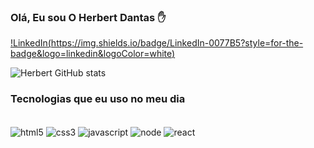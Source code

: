### Olá, Eu sou O Herbert Dantas ✋
[!LinkedIn(https://img.shields.io/badge/LinkedIn-0077B5?style=for-the-badge&logo=linkedin&logoColor=white)](https://www.linkedin.com/in/herbert-dantas-da-silva-a60887209/)

![Herbert GitHub stats](https://github-readme-stats.vercel.app/api?username=herbertdantas&show_icons=true&theme=dracula)

### Tecnologias que eu uso no meu dia

<div style="inline_block"></br>
  <img alt="html5" align="center" src="https://img.shields.io/badge/HTML5-E34F26?style=for-the-badge&logo=html5&logoColor=white"/>
  <img alt="css3" align="center" src="https://img.shields.io/badge/CSS3-1572B6?style=for-the-badge&logo=css3&logoColor=white"/>
  <img alt="javascript" align="center" src="https://img.shields.io/badge/JavaScript-323330?style=for-the-badge&logo=javascript&logoColor=F7DF1E"/>
  <img alt="node" align="center" src="https://img.shields.io/badge/Node.js-43853D?style=for-the-badge&logo=node.js&logoColor=white"/>
  <img alt="react" align="center" src="https://img.shields.io/badge/React-20232A?style=for-the-badge&logo=react&logoColor=61DAFB"/>
</div>
